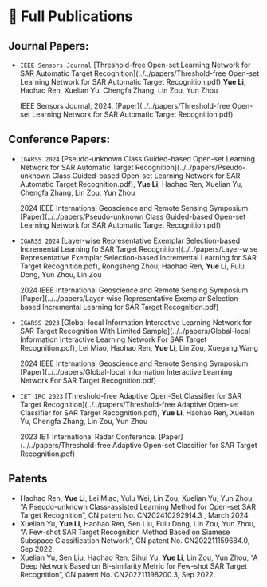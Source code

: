 # 📝 Full Publications 

## Journal Papers:

* ``IEEE Sensors Journal`` [Threshold-free Open-set Learning Network for SAR Automatic Target Recognition](../../papers/Threshold-free Open-set Learning Network for SAR Automatic Target Recognition.pdf),**Yue Li**, Haohao Ren, Xuelian Yu, Chengfa Zhang, Lin Zou, Yun Zhou

  IEEE Sensors Journal, 2024. [Paper](../../papers/Threshold-free Open-set Learning Network for SAR Automatic Target Recognition.pdf)

## Conference Papers:

- ``IGARSS 2024`` [Pseudo-unknown Class Guided-based Open-set Learning Network for SAR Automatic Target Recognition](../../papers/Pseudo-unknown Class Guided-based Open-set Learning Network for SAR Automatic Target Recognition.pdf), **Yue Li**, Haohao Ren, Xuelian Yu, Chengfa Zhang, Lin Zou, Yun Zhou

  2024 IEEE International Geoscience and Remote Sensing Symposium. [Paper](../../papers/Pseudo-unknown Class Guided-based Open-set Learning Network for SAR Automatic Target Recognition.pdf)
  
* ``IGARSS 2024`` [Layer-wise Representative Exemplar Selection-based Incremental Learning fo SAR Target Recognition](../../papers/Layer-wise Representative Exemplar Selection-based Incremental Learning for SAR Target Recognition.pdf), Rongsheng Zhou, Haohao Ren, **Yue Li**, Fulu Dong, Yun Zhou, Lin Zou

  2024 IEEE International Geoscience and Remote Sensing Symposium. [Paper](../../papers/Layer-wise Representative Exemplar Selection-based Incremental Learning for SAR Target Recognition.pdf)

* ``IGARSS 2023`` [Global-local Information Interactive Learning Network for SAR Target Recognition With Limited Sample](../../papers/Global-local Information Interactive Learning Network For SAR Target Recognition.pdf), Lei Miao, Haohao Ren, **Yue Li**, Lin Zou, Xuegang Wang

  2024 IEEE International Geoscience and Remote Sensing Symposium. [Paper](../../papers/Global-local Information Interactive Learning Network For SAR Target Recognition.pdf)

* ``IET IRC 2023`` [Threshold-free Adaptive Open-Set Classifier for SAR Target Recognition](../../papers/Threshold-free Adaptive Open-set Classifier for SAR Target Recognition.pdf), **Yue Li**, Haohao Ren, Xuelian Yu, Chengfa Zhang, Lin Zou, Yun Zhou

  2023 IET International Radar Conference. [Paper](../../papers/Threshold-free Adaptive Open-set Classifier for SAR Target Recognition.pdf)


## Patents

* Haohao Ren, **Yue Li**, Lei Miao, Yulu Wei, Lin Zou, Xuelian Yu, Yun Zhou, “A Pseudo-unknown Class-assisted Learning Method for Open-set SAR Target Recognition”, CN patent No. CN202410292914.3 , March 2024.
* Xuelian Yu, **Yue Li**, Haohao Ren, Sen Liu, Fulu Dong, Lin Zou, Yun Zhou, “A Few-shot SAR Target Recognition Method Based on Siamese Subspace Classification Network”, CN patent No. CN202211159684.0, Sep 2022.
* Xuelian Yu, Sen Liu, Haohao Ren, Sihui Yu, **Yue Li**, Lin Zou, Yun Zhou, “A Deep Network Based on Bi-similarity Metric for Few-shot SAR Target Recognition”, CN patent No. CN202211198200.3, Sep 2022.

